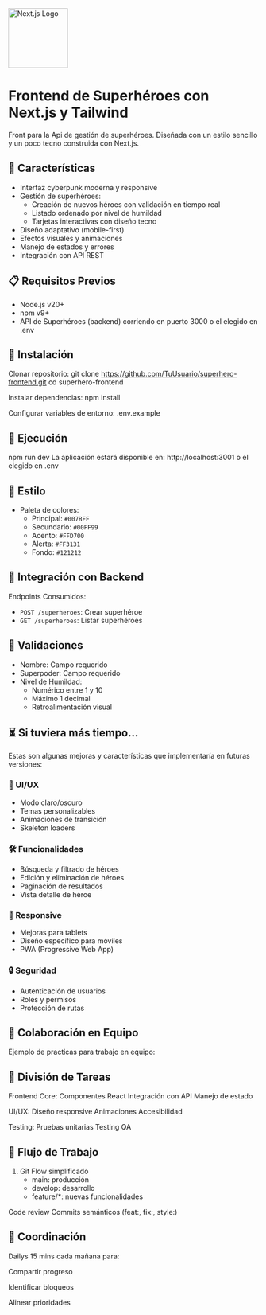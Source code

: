<img src="https://nextjs.org/static/favicon/favicon-32x32.png" width="120" alt="Next.js Logo" />

# Frontend de Superhéroes con Next.js y Tailwind

Front para la Api de gestión de superhéroes. Diseñada con un estilo sencillo y un poco tecno construida con Next.js.

## 🚀 Características

- Interfaz cyberpunk moderna y responsive
- Gestión de superhéroes:
  - Creación de nuevos héroes con validación en tiempo real
  - Listado ordenado por nivel de humildad
  - Tarjetas interactivas con diseño tecno
- Diseño adaptativo (mobile-first)
- Efectos visuales y animaciones
- Manejo de estados y errores
- Integración con API REST

## 📋 Requisitos Previos

- Node.js v20+
- npm v9+
- API de Superhéroes (backend) corriendo en puerto 3000 o el elegido en .env

## 🔧 Instalación

Clonar repositorio:
git clone https://github.com/TuUsuario/superhero-frontend.git
cd superhero-frontend

Instalar dependencias:
npm install

Configurar variables de entorno:
.env.example

## 🏃 Ejecución

npm run dev    La aplicación estará disponible en: http://localhost:3001 o el elegido en .env

## 🎨 Estilo

- Paleta de colores:
  - Principal: `#007BFF`
  - Secundario: `#00FF99`
  - Acento: `#FFD700`
  - Alerta: `#FF3131`
  - Fondo: `#121212`

## 🔄 Integración con Backend

Endpoints Consumidos:
- `POST /superheroes`: Crear superhéroe
- `GET /superheroes`: Listar superhéroes

## 🧪 Validaciones

- Nombre: Campo requerido
- Superpoder: Campo requerido
- Nivel de Humildad:
  - Numérico entre 1 y 10
  - Máximo 1 decimal
  - Retroalimentación visual

## ⏳ Si tuviera más tiempo...

Estas son algunas mejoras y características que implementaría en futuras versiones:

### 💅 UI/UX
- Modo claro/oscuro
- Temas personalizables
- Animaciones de transición
- Skeleton loaders

### 🛠️ Funcionalidades
- Búsqueda y filtrado de héroes
- Edición y eliminación de héroes
- Paginación de resultados
- Vista detalle de héroe

### 📱 Responsive
- Mejoras para tablets
- Diseño específico para móviles
- PWA (Progressive Web App)

### 🔒 Seguridad
- Autenticación de usuarios
- Roles y permisos
- Protección de rutas

## 👥 Colaboración en Equipo

Ejemplo de practicas para trabajo en equipo:

## 🤝 División de Tareas

Frontend Core:
Componentes React
Integración con API
Manejo de estado

UI/UX:
Diseño responsive
Animaciones
Accesibilidad

Testing:
Pruebas unitarias
Testing
QA

## 📝 Flujo de Trabajo

1. Git Flow simplificado
   - main: producción
   - develop: desarrollo
   - feature/*: nuevas funcionalidades

Code review
Commits semánticos (feat:, fix:, style:)

## 📅 Coordinación
Dailys 15 mins cada mañana para:

Compartir progreso

Identificar bloqueos

Alinear prioridades
